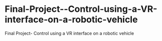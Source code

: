 # Final-Project--Control-using-a-VR-interface-on-a-robotic-vehicle
Final Project- Control using a VR interface on a robotic vehicle
